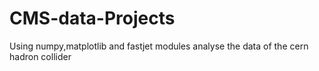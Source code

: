 # CMS-data-Projects
Using numpy,matplotlib and fastjet modules analyse the data of the cern hadron collider
